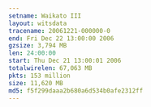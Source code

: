 ```yaml
---
setname: Waikato III
layout: witsdata
tracename: 20061221-000000-0
end: Fri Dec 22 13:00:00 2006
gzsize: 3,794 MB
len: 24:00:00
start: Thu Dec 21 13:00:01 2006
totalwirelen: 67,063 MB
pkts: 153 million
size: 11,620 MB
md5: f5f299daaa2b680a6d534b0afe2312ff
---
```

